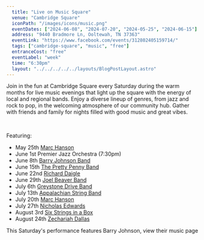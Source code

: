 ```yaml
---
  title: "Live on Music Square"
  venue: "Cambridge Square"
  iconPath: "/images/icons/music.png"
  eventDates: ["2024-06-08", "2024-07-20", "2024-05-25", "2024-06-15"]
  address: "9440 Bradmore Ln, Ooltewah, TN 37363"
  eventLink: "https://www.facebook.com/events/312802405159714/"
  tags: ["cambridge-square", "music", "free"]
  entranceCost: "free"
  eventLabel: "week"
  time: "6:30pm"
  layout: "../../../../../layouts/BlogPostLayout.astro"
---
```


Join in the fun at Cambridge Square every Saturday during the warm months for live music evenings that light up the square with the energy of local and regional bands. Enjoy a diverse lineup of genres, from jazz and rock to pop, in the welcoming atmosphere of our community hub. Gather with friends and family for nights filled with good music and great vibes. 

<br>

Featuring:
- May 25th [Marc Hanson](https://www.facebook.com/MarcHansonMusic/)
- June 1st Premier Jazz Orchestra (7:30pm)
- June 8th [Barry Johnson Band](https://www.barryjohnsonmusic.com/)
- June 15th [The Pretty Penny Band](https://www.facebook.com/theprettypennyband/) 
- June 22nd [Richard Daigle](https://richarddaigle.com/) 
- June 29th [Joel Beaver Band](https://www.joelbeaver.com/)
- July 6th [Greystone Drive Band](https://www.facebook.com/TheGreystoneDriveBand/)
- July 13th [Appalachian String Band](https://www.facebook.com/AppStringBand/)
- July 20th [Marc Hanson](https://www.facebook.com/MarcHansonMusic/)
- July 27th [Nicholas Edwards](https://www.facebook.com/therealnickedwardsbgt/)
- August 3rd [Six Strings in a Box](https://www.facebook.com/p/Six-Strings-A-Box-100063469031414/)
- August 24th [Zechariah Dallas](https://www.zechdallas.com/)




This Saturday's performance features Barry Johnson, view their music page 






